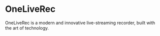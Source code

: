 # OneLiveRec

OneLiveRec is a modern and innovative live-streaming recorder, built with the art of technology.
